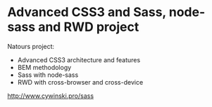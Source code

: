 # Advanced CSS3 and Sass, node-sass and RWD project

Natours project:

- Advanced CSS3 architecture and features
- BEM methodology
- Sass with node-sass
- RWD with cross-browser and cross-device

http://www.cywinski.pro/sass
